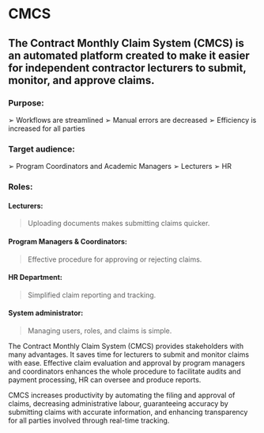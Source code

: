 # CMCS

## The Contract Monthly Claim System (CMCS) is an automated platform created to make it easier for independent contractor lecturers to submit, monitor, and approve claims.

### Purpose:
➢ Workflows are streamlined
➢ Manual errors are decreased
➢ Efficiency is increased for all parties

### Target audience:
➢ Program Coordinators and Academic Managers
➢ Lecturers
➢ HR

### Roles:

#### Lecturers:
> Uploading documents makes submitting claims quicker.

#### Program Managers & Coordinators:
> Effective procedure for approving or rejecting claims.

#### HR Department:
> Simplified claim reporting and tracking.

#### System administrator:
> Managing users, roles, and claims is simple.

The Contract Monthly Claim System (CMCS) provides stakeholders with many advantages. It saves time for lecturers to submit and monitor claims with ease. Effective claim evaluation and approval by program managers and coordinators enhances the whole procedure to facilitate audits and payment processing, HR can oversee and produce reports.

CMCS increases productivity by automating the filing and approval of claims, decreasing administrative labour, guaranteeing accuracy by submitting claims with accurate information, and enhancing transparency for all parties involved through real-time tracking.
